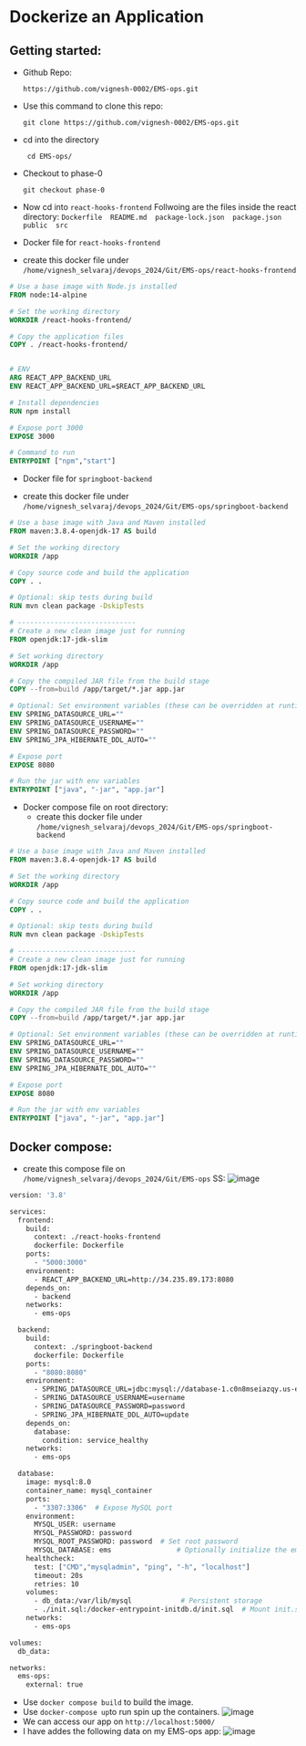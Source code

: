 # Dockerize an Application
## Getting started:

* Github Repo:
  ```
  https://github.com/vignesh-0002/EMS-ops.git
  ```
* Use this command to clone this repo:
  ```
  git clone https://github.com/vignesh-0002/EMS-ops.git
  ```
* cd into the directory
  ```
   cd EMS-ops/
  ```
* Checkout to phase-0
  ```
  git checkout phase-0
  ```  
* Now cd into `react-hooks-frontend`
  Follwoing are the files inside the react directory:
  `Dockerfile  README.md  package-lock.json  package.json  public  src`

* Docker file for `react-hooks-frontend`

- create this docker file under `/home/vignesh_selvaraj/devops_2024/Git/EMS-ops/react-hooks-frontend`
  
```dockerfile
# Use a base image with Node.js installed
FROM node:14-alpine

# Set the working directory
WORKDIR /react-hooks-frontend/

# Copy the application files
COPY . /react-hooks-frontend/


# ENV
ARG REACT_APP_BACKEND_URL
ENV REACT_APP_BACKEND_URL=$REACT_APP_BACKEND_URL

# Install dependencies
RUN npm install

# Expose port 3000
EXPOSE 3000

# Command to run
ENTRYPOINT ["npm","start"]

```






* Docker file for `springboot-backend`
- create this docker file under `/home/vignesh_selvaraj/devops_2024/Git/EMS-ops/springboot-backend`
```dockerfile
# Use a base image with Java and Maven installed
FROM maven:3.8.4-openjdk-17 AS build

# Set the working directory
WORKDIR /app

# Copy source code and build the application
COPY . .

# Optional: skip tests during build
RUN mvn clean package -DskipTests

# -----------------------------
# Create a new clean image just for running
FROM openjdk:17-jdk-slim

# Set working directory
WORKDIR /app

# Copy the compiled JAR file from the build stage
COPY --from=build /app/target/*.jar app.jar

# Optional: Set environment variables (these can be overridden at runtime)
ENV SPRING_DATASOURCE_URL=""
ENV SPRING_DATASOURCE_USERNAME=""
ENV SPRING_DATASOURCE_PASSWORD=""
ENV SPRING_JPA_HIBERNATE_DDL_AUTO=""

# Expose port
EXPOSE 8080

# Run the jar with env variables
ENTRYPOINT ["java", "-jar", "app.jar"]
```


* Docker compose file on root directory:
  - create this docker file under `/home/vignesh_selvaraj/devops_2024/Git/EMS-ops/springboot-backend`
```dockerfile
# Use a base image with Java and Maven installed
FROM maven:3.8.4-openjdk-17 AS build

# Set the working directory
WORKDIR /app

# Copy source code and build the application
COPY . .

# Optional: skip tests during build
RUN mvn clean package -DskipTests

# -----------------------------
# Create a new clean image just for running
FROM openjdk:17-jdk-slim

# Set working directory
WORKDIR /app

# Copy the compiled JAR file from the build stage
COPY --from=build /app/target/*.jar app.jar

# Optional: Set environment variables (these can be overridden at runtime)
ENV SPRING_DATASOURCE_URL=""
ENV SPRING_DATASOURCE_USERNAME=""
ENV SPRING_DATASOURCE_PASSWORD=""
ENV SPRING_JPA_HIBERNATE_DDL_AUTO=""

# Expose port
EXPOSE 8080

# Run the jar with env variables
ENTRYPOINT ["java", "-jar", "app.jar"]
```









## Docker compose: 
- create this compose file on `/home/vignesh_selvaraj/devops_2024/Git/EMS-ops`
SS:
![image](https://github.com/user-attachments/assets/16cdc012-b728-491a-946e-b55566032b51)





```dockerfile
version: '3.8'

services:
  frontend:
    build:
      context: ./react-hooks-frontend
      dockerfile: Dockerfile
    ports:
      - "5000:3000"
    environment:
      - REACT_APP_BACKEND_URL=http://34.235.89.173:8080
    depends_on:
      - backend
    networks:
      - ems-ops

  backend:
    build:
      context: ./springboot-backend
      dockerfile: Dockerfile
    ports:
      - "8080:8080"
    environment:
      - SPRING_DATASOURCE_URL=jdbc:mysql://database-1.c0n8mseiazqy.us-east-1.rds.amazonaws.com:3306/ems?useSSL=false&allowPublicKeyRetrieval=true
      - SPRING_DATASOURCE_USERNAME=username
      - SPRING_DATASOURCE_PASSWORD=password
      - SPRING_JPA_HIBERNATE_DDL_AUTO=update
    depends_on:
      database:
        condition: service_healthy
    networks:
      - ems-ops

  database:
    image: mysql:8.0
    container_name: mysql_container
    ports:
      - "3307:3306"  # Expose MySQL port
    environment:
      MYSQL_USER: username
      MYSQL_PASSWORD: password
      MYSQL_ROOT_PASSWORD: password  # Set root password
      MYSQL_DATABASE: ems                # Optionally initialize the ems database
    healthcheck:
      test: ["CMD","mysqladmin", "ping", "-h", "localhost"]
      timeout: 20s
      retries: 10
    volumes:
      - db_data:/var/lib/mysql            # Persistent storage
      - ./init.sql:/docker-entrypoint-initdb.d/init.sql  # Mount init.sql file
    networks:
      - ems-ops

volumes:
  db_data:

networks:
  ems-ops:
    external: true

```
- Use `docker compose build` to build the image.
- Use `docker-compose up`to run spin up the containers.
![image](https://github.com/user-attachments/assets/fd1a131e-68c5-4dfb-96dd-053757ac91d8)
- We can access our app on `http://localhost:5000/`
- I have addes the following data on my EMS-ops app:
  ![image](https://github.com/user-attachments/assets/232bbac3-d61c-475e-827b-00989a5920cb)

